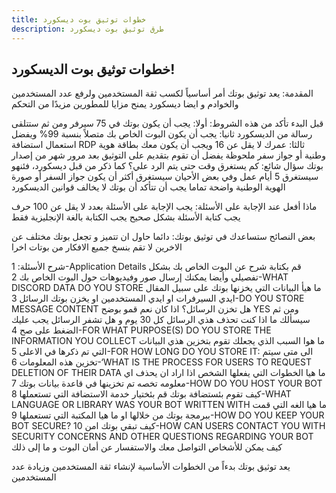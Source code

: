 ```yaml
---
title: خطوات توثيق بوت ديسكورد
description: طرق توثيق بوت ديسكورد 
---
```

## خطوات توثيق بوت الديسكورد!

المقدمة:
يعد توثيق بوتك أمر أساسياً لكسب ثقة المستخدمين ولرفع عدد المستخدمين والخوادم و ايضا ديسكورد يمنح مزايا للمطورين مزيدًا من التحكم

قبل البدء تأكد من هذه الشروط:
أولا: يجب أن يكون بوتك في 75 سيرفر ومن ثم ستتلقى رسالة من الديسكورد
ثانيا: يجب أن يكون البوت الخاص بك متصلاً بنسبة 99% ويفضل استعمال استضافة RDP
ثالثا: عمرك لا يقل عن 16 ويجب أن يكون معك بطاقة هوية وطنية أو جواز سفر
ملحوظة يفضل أن تقوم بتقديم على التوثيق بعد مرور شهر من إصدار بوتك
سؤال شائع: كم يستغرق وقت حتى يتم الرد علي؟ كما ذكر من قبل ديسكورد، فئنهو سيستغرق 5 أيام عمل وفي بعض الأحيان سيستغرق أكثر
أن يكون جواز السفر أو صورة الهوية الوطنية واضحة تماما
يجب أن تتأكد أن بوتك لا يخالف قوانين الديسكورد


ماذا أفعل عند الإجابة على الأسئلة:
يجب الإجابة على الأسئلة بعدد لا يقل عن 100 حرف
يجب كتابة الأسئلة بشكل صحيح 
يجب الكتابة بالغة الإنجليزية فقط

بعض النصائح ستساعدك في توثيق بوتك:
دائما حاول ان تتميز و تجعل بوتك مختلف عن الاخرين لا تقم بنسخ جميع الافكار من بوتات اخرا

شرح الأسئلة:
1-Application Details
قم بكتابة شرح عن البوت الخاص بك بشكل تفصيلي وأيضا يمكنك إرسال صور وفيديوهات حول البوت الخاص بك
2-WHAT DISCORD DATA DO YOU STORE
 ما هيأ البيانات التي يخزنها بوتك على سبيل المقال ايدي السيرفرات او ايدي المستخدمين او يخزن بوتك الرسائل 
3-DO YOU STORE MESSAGE CONTENT
 هل تخزن الرسائل؟ اذا كان نعم قمو بوضح YES ومن ثم سيسألك ما اذا كنت تحذف هذي الرسائل كل 30 يوم و هل تشفر الرسائل يجب عليك الضغط على صح
4-FOR WHAT PURPOSE(S) DO YOU STORE THE INFORMATION YOU COLLECT
 ما هوا السبب الذي يجعلك تقوم بتخزين هذي البيانات التي تم ذكرها في الاعلى
5-FOR HOW LONG DO YOU STORE IT:
 الى متى سيتم تخزين هذه المعلومات
6-‘WHAT IS THE PROCESS FOR USERS TO REQUEST DELETION OF THEIR DATA
 ما هيا الخطوات التي يفعلها الشخص اذا اراد ان يحذف اي معلومه تخصه تم تخزينها في قاعدة بيانات بوتك
7-HOW DO YOU HOST YOUR BOT
 كيف تقوم بئستضافة بوتك قم بئختيار خدمة الاستضافة التي تستعملها
8-WHAT LANGUAGE OR LIBRARY WAS YOUR BOT WRITTEN WITH
ما هيا الغه التي قمت ببرمجة بوتك من خلالها او ما هيا المكتبة التي تستعملها 
9-HOW DO YOU KEEP YOUR BOT SECURE?
كيف تبقي بوتك امن 
10-HOW CAN USERS CONTACT YOU WITH SECURITY CONCERNS AND OTHER QUESTIONS REGARDING YOUR BOT
كيف يمكن للأشخاص التواصل معك والاستفسار عن أمان البوت و ما إلى ذلك


يعد توثيق بوتك بدءاً من الخطوات الأساسية لإنشاء ثقة المستخدمين وزيادة عدد المستخدمين
